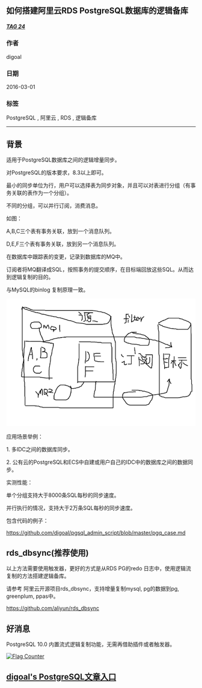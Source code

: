 ## 如何搭建阿里云RDS PostgreSQL数据库的逻辑备库    
##### [TAG 24](../class/24.md)
                                  
### 作者                                     
digoal                             
                              
### 日期                                                                                                 
2016-03-01                            
                                 
### 标签                              
PostgreSQL , 阿里云 , RDS , 逻辑备库           
                                                                                                    
----                                                                                              
                                                                                                       
## 背景                      
适用于PostgreSQL数据库之间的逻辑增量同步。    
  
对PostgreSQL的版本要求，8.3以上即可。    
  
最小的同步单位为行，用户可以选择表为同步对象，并且可以对表进行分组（有事务关联的表作为一个分组）。    
  
不同的分组，可以并行订阅，消费消息。    
  
如图：    
  
A,B,C三个表有事务关联，放到一个消息队列。    
  
D,E,F三个表有事务关联，放到另一个消息队列。    
  
在数据库中跟踪表的变更，记录到数据库的MQ中。    
  
订阅者将MQ翻译成SQL，按照事务的提交顺序，在目标端回放这些SQL。从而达到逻辑复制的目的。  
  
与MySQL的binlog 复制原理一致。    
  
![pic](20160301_02_pic_001.png)  
  
应用场景举例：    
  
1\. 多IDC之间的数据库同步。    
  
2\. 公有云的PostgreSQL和ECS中自建或用户自己的IDC中的数据库之间的数据同步。    
  
实测性能：    
  
单个分组支持大于8000条SQL每秒的同步速度。    
  
并行执行的情况，支持大于2万条SQL每秒的同步速度。    
  
包含代码的例子：    
  
https://github.com/digoal/pgsql_admin_script/blob/master/pgq_case.md    
  
## rds_dbsync(推荐使用)  
以上方法需要使用触发器，更好的方式是从RDS PG的redo 日志中，使用逻辑流复制的方法搭建逻辑备库。  
  
请参考 阿里云开源项目rds_dbsync，支持增量复制mysql, pg的数据到pg, greenplum, ppas中。  
  
https://github.com/aliyun/rds_dbsync  
  
## 好消息
PostgreSQL 10.0 内置流式逻辑复制功能，无需再借助插件或者触发器。   
  
<a rel="nofollow" href="http://info.flagcounter.com/h9V1"  ><img src="http://s03.flagcounter.com/count/h9V1/bg_FFFFFF/txt_000000/border_CCCCCC/columns_2/maxflags_12/viewers_0/labels_0/pageviews_0/flags_0/"  alt="Flag Counter"  border="0"  ></a>  
  
  
  
  
## [digoal's PostgreSQL文章入口](https://github.com/digoal/blog/blob/master/README.md "22709685feb7cab07d30f30387f0a9ae")
  
